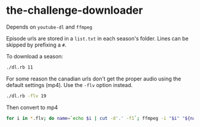 # the-challenge-downloader

Depends on `youtube-dl` and `ffmpeg`

Episode urls are stored in a `list.txt` in each season's folder.  Lines can be skipped by prefixing a `#`.

To download a season:
``` bash
./dl.rb 11
```

For some reason the canadian urls don't get the proper audio using the default settings (mp4).  Use the `-flv` option instead.
``` bash
./dl.rb -flv 19
```

Then convert to mp4
``` bash
for i in *.flv; do name=`echo $i | cut -d'.' -f1`; ffmpeg -i "$i" "${name}.mp4"; done;
```
